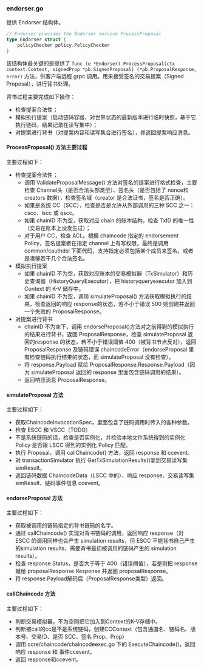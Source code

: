 ### endorser.go

提供 Endorser 结构体。

```go
// Endorser provides the Endorser service ProcessProposal
type Endorser struct {
    policyChecker policy.PolicyChecker
}
```

该结构体最关键的是提供了 `func (e *Endorser) ProcessProposal(ctx context.Context, signedProp *pb.SignedProposal) (*pb.ProposalResponse, error)` 方法，供客户端远程 grpc 调用。用来接受签名的交易提案（Signed Proposal），进行背书处理。

背书过程主要完成如下操作：

* 检查提案合法性；
* 模拟执行提案（启动链码容器，对世界状态的最新版本进行临时快照，基于它执行链码，结果记录在读写集中）；
* 对提案进行背书（对提案内容和读写集合进行签名），并返回提案响应消息。


#### ProcessProposal() 方法主要过程

主要过程如下：
* 检查提案合法性；
    * 调用 ValidateProposalMessage() 方法对签名的提案进行格式检查，主要检查 Channel头（是否合法头部类型）、签名头（是否包括了 nonce和creators 数据），检查签名域（creator 是合法证书，签名是否正确）。
    * 如果是系统 CC（SCC），检查是否是允许从外部调用的三种 SCC 之一：cscc、lscc 或 qscc。
    * 如果 chainID 不为空，获取对应 chain 的账本结构，检查 TxID 的唯一性（交易在账本上没发生过）；
    * 对于用户 CC，检查 ACL。根据 chaincode 指定的 endorsement Policy，签名提案者在指定 channel 上有写权限，最终是调用 common/cauthdsl 下面代码，支持指定必须包括某个成员来签名，或者是凑够若干几个合法签名。
* 模拟执行提案
    * 如果 chainID 不为空，获取对应账本的交易模拟器（TxSimulator）和历史查询器（HistoryQueryExecutor），把 historyqueryexecutor 加入到 Context 的 K-V 储存中。
    * 如果 chainID 不为空，调用 simulateProposal() 方法获取模拟执行的结果，检查返回的响应 response的状态，若不小于错误 500 则创建并返回一个失败的 ProposalResponse。
* 对提案进行背书
    * chainID 不为空下，调用 endorseProposal()方法对之前得到的模拟执行的结果进行背书，返回 ProposalResponse，检查 simulateProposal 返回的response 的状态，若不小于错误阈值 400（被背书节点反对），返回 ProposalResponse 及链码错误 chaincodeError（endorseProposal 里有检查链码执行结果的状态，而 simulateProposal 没有检查）。
    * 将 response.Payload 赋给 ProposalResponse.Response.Payload（因为 simulateProposal 返回的 response 里面包含链码调用的结果）。
    * 返回响应消息 ProposalResponse。

#### simulateProposal 方法

主要过程如下：

* 获取ChaincodeInvocationSpec，里面包含了链码调用时传入的各种参数。
* 检查 ESCC 和 VSCC（TODO）
* 不是系统链码的话，检查是否实例化，并检验本地文件系统得到的实例化 Policy 是否跟 LSCC 得到的实例化 Policy 匹配。
* 执行 Proposal，调用 callChaincode() 方法，返回 response 和 ccevent。
* 对  transactionSimulator 执行 GetTxSimulationResults()拿到交易读写集 simResult。
* 返回链码数据 ChaincodeData（LSCC 中的）、响应 response、交易读写集 simResult、链码事件信息 ccevent。

#### endorseProposal 方法

主要过程如下：

* 获取被调用的链码指定的背书链码的名字。
* 通过 callChaincode() 实现对背书链码的调用，返回响应 response（对 ESCC 的调用同样也会产生 simulation results，但 ESCC 不能背书自己产生的simulation results，需要背书最初被调用的链码产生的 simulation results）。
* 检查 response.Status，是否大于等于 400（错误阈值），若是则把 response 赋给 proposalResponse.Response 并返回 proposalResponse。
* 将 response.Payload解码后（ProposalResponse类型）返回。

#### callChaincode 方法

主要过程如下：

* 判断交易模拟器，不为空则把它加入到Context的K-V存储中。
* 判断被call的cc是不是系统链码，创建CCContext（包含通道名、链码名、版本号、交易ID、是否 SCC、签名 Prop、Prop）
* 调用 core/chaincode/chaincodeexec.go 下的 ExecuteChaincode()，返回响应 response 和 事件ccevent。
* 返回 response和ccevent。


